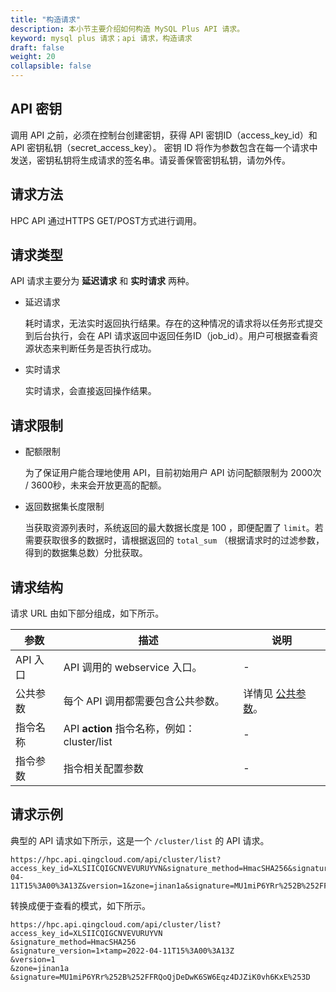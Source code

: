```yaml
---
title: "构造请求"
description: 本小节主要介绍如何构造 MySQL Plus API 请求。 
keyword: mysql plus 请求；api 请求，构造请求
draft: false
weight: 20
collapsible: false
---
```


## API 密钥

调用 API 之前，必须在控制台创建密钥，获得 API 密钥ID（access_key_id）和 API 密钥私钥（secret_access_key）。
密钥 ID 将作为参数包含在每一个请求中发送，密钥私钥将生成请求的签名串。请妥善保管密钥私钥，请勿外传。

## 请求方法

HPC API 通过HTTPS GET/POST方式进行调用。

## 请求类型

API 请求主要分为 **延迟请求** 和 **实时请求** 两种。

- 延迟请求
  
  耗时请求，无法实时返回执行结果。存在的这种情况的请求将以任务形式提交到后台执行，会在 API 请求返回中返回任务ID（job_id）。用户可根据查看资源状态来判断任务是否执行成功。
  
- 实时请求
  
  实时请求，会直接返回操作结果。

## 请求限制

- 配额限制
  
  为了保证用户能合理地使用 API，目前初始用户 API 访问配额限制为 2000次 / 3600秒，未来会开放更高的配额。

- 返回数据集长度限制
  
  当获取资源列表时，系统返回的最大数据长度是 100 ，即便配置了 `limit`。若需要获取很多的数据时，请根据返回的 `total_sum` （根据请求时的过滤参数，得到的数据集总数）分批获取。

## 请求结构

请求 URL 由如下部分组成，如下所示。

| 参数     | 描述                                        | 说明                                   |
| -------- | ------------------------------------------- | -------------------------------------- |
| API 入口 | API 调用的 webservice 入口。                | - |
| 公共参数 | 每个 API 调用都需要包含公共参数。           | 详情见 [公共参数](../../parameters/)。 |
| 指令名称 | API **action** 指令名称，例如：cluster/list | -                                      |
| 指令参数 | 指令相关配置参数                            | -                                      |

## 请求示例

典型的 API 请求如下所示，这是一个 `/cluster/list` 的 API 请求。

```
https://hpc.api.qingcloud.com/api/cluster/list?access_key_id=XLSIICQIGCNVEVURUYVN&signature_method=HmacSHA256&signature_version=1×tamp=2022-04-11T15%3A00%3A13Z&version=1&zone=jinan1a&signature=MU1miP6YRr%252B%252FFRQoQjDeDwK6SW6Eqz4DJZiK0vh6KxE%253D
```

转换成便于查看的模式，如下所示。

```
https://hpc.api.qingcloud.com/api/cluster/list?access_key_id=XLSIICQIGCNVEVURUYVN
&signature_method=HmacSHA256
&signature_version=1×tamp=2022-04-11T15%3A00%3A13Z
&version=1
&zone=jinan1a
&signature=MU1miP6YRr%252B%252FFRQoQjDeDwK6SW6Eqz4DJZiK0vh6KxE%253D
```

